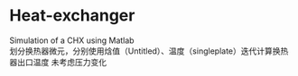 # Heat-exchanger
Simulation of a CHX using Matlab </br>
划分换热器微元，分别使用焓值（Untitled）、温度（singleplate）迭代计算换热器出口温度
未考虑压力变化
